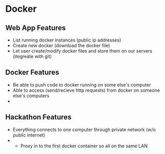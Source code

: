 Docker
======

Web App Features
--------
* List running docker instances (public ip addresses)
* Create new docker (download the docker file)
* Let user create/modify docker files and store them on our servers (itegreate with git)

Docker Features
-------
* Be able to push code to docker running on some else's computer
* Able to access (send/recieve http requests) from docker on someone else's computers
* 

Hackathon Features
-------
* Everything connects to one computer through private network (w/o public internet)
* * Proxy in to the first docker container so all on the same LAN


